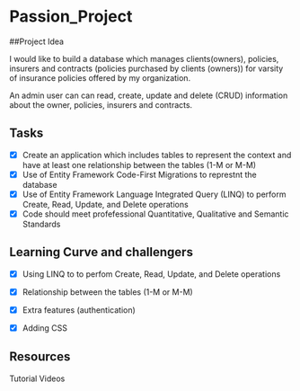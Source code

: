 # Passion_Project

##Project Idea

I would like to build a database which manages clients(owners), policies, insurers and contracts (policies purchased by clients (owners)) for varsity of insurance policies offered by my organization.

An admin user can can read, create, update and delete (CRUD) information about the owner, policies, insurers and contracts.

## Tasks
- [x] Create an application which includes tables to represent the context and have at least one relationship between the tables (1-M or M-M)
- [x] Use of Entity Framework Code-First Migrations to represtnt the database
- [x] Use of Entity Framework Language Integrated Query (LINQ) to perform Create, Read, Update, and Delete operations
- [x] Code should meet profefessional Quantitative, Qualitative and Semantic Standards

## Learning Curve and challengers
- [x] Using LINQ to to perfom Create, Read, Update, and Delete operations
- [x] Relationship between the tables (1-M or M-M)
- [x] Extra features (authentication)
- [x] Adding CSS


## Resources
Tutorial Videos






